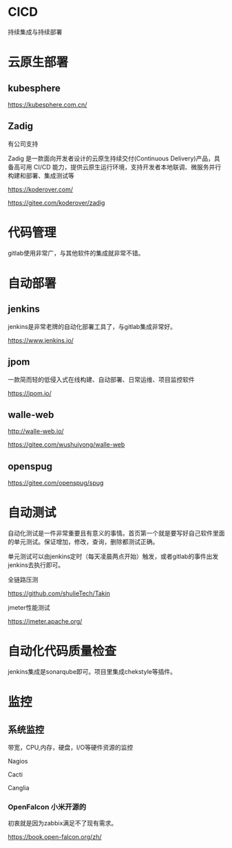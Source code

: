 CICD
===

持续集成与持续部署

# 云原生部署

## kubesphere

https://kubesphere.com.cn/


## Zadig

有公司支持

Zadig 是一款面向开发者设计的云原生持续交付(Continuous Delivery)产品，具备高可用 CI/CD 能力，提供云原生运行环境，支持开发者本地联调、微服务并行构建和部署、集成测试等

https://koderover.com/


https://gitee.com/koderover/zadig



# 代码管理

gitlab使用非常广，与其他软件的集成就非常不错。



# 自动部署


## jenkins

jenkins是非常老牌的自动化部署工具了，与gitlab集成非常好。

https://www.jenkins.io/

## jpom

一款简而轻的低侵入式在线构建、自动部署、日常运维、项目监控软件

https://jpom.io/


## walle-web

http://walle-web.io/

https://gitee.com/wushuiyong/walle-web


## openspug

https://gitee.com/openspug/spug

# 自动测试

自动化测试是一件非常重要且有意义的事情。首页第一个就是要写好自己软件里面的单元测试。保证增加，修改，查询，删除都测试正确。

单元测试可以由jenkins定时（每天凌晨两点开始）触发，或者gitlab的事件出发jenkins去执行即可。



全链路压测

https://github.com/shulieTech/Takin



jmeter性能测试

https://jmeter.apache.org/





# 自动化代码质量检查

jenkins集成是sonarqube即可。项目里集成chekstyle等插件。

# 监控


## 系统监控

带宽，CPU,内存，硬盘，I/O等硬件资源的监控

Nagios 

Cacti

Canglia

### OpenFalcon 小米开源的

初衷就是因为zabbix满足不了现有需求。

https://book.open-falcon.org/zh/



